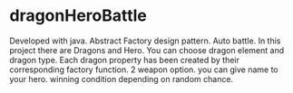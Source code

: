 # dragonHeroBattle
Developed with java. Abstract Factory design pattern. 
Auto battle. 
In this project there are Dragons and Hero. 
You can choose dragon element and dragon type. 
Each dragon property has been created by their corresponding factory function. 
2 weapon option.
you can give name to your hero. 
winning condition depending on random chance.
